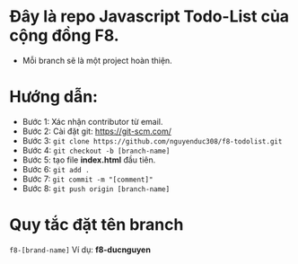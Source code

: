 # Đây là repo Javascript Todo-List của cộng đồng F8.
- Mỗi branch sẽ là một project hoàn thiện.
# Hướng dẫn:
- Bước 1: Xác nhận contributor từ email.
- Bước 2: Cài đặt git: https://git-scm.com/
- Bước 3: 
    ` git clone https://github.com/nguyenduc308/f8-todolist.git `
- Bước 4: 
    `git checkout -b [branch-name]`
- Bước 5: tạo file **index.html** đầu tiên.
- Bước 6: `git add .`
- Bước 7: `git commit -m "[comment]"`
- Bước 8: `git push origin [branch-name]`
# Quy tắc đặt tên branch
`f8-[brand-name]`
Ví dụ: **f8-ducnguyen**


